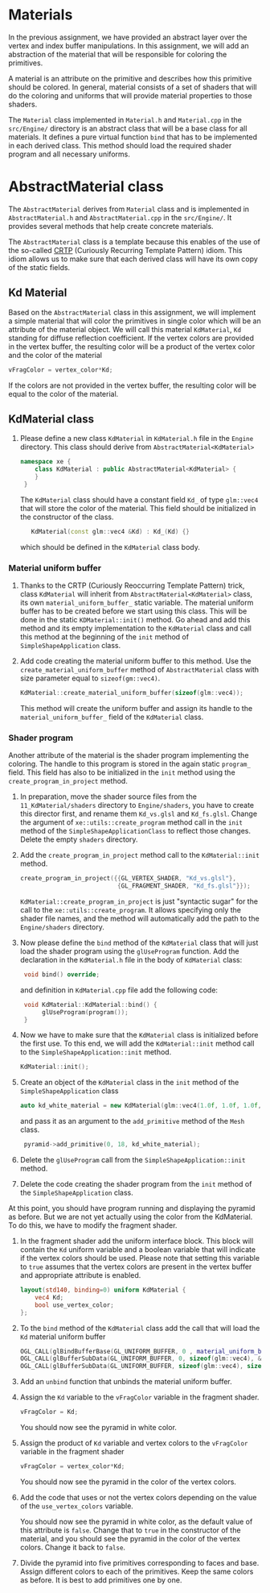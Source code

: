 # Materials

In the previous assignment, we have provided an abstract layer over the vertex and index buffer manipulations. In this
assignment, we will add an abstraction of the material that will be responsible for coloring the primitives.

A material is an attribute on the primitive and describes how this primitive should be
colored. In general, material consists of a set of shaders that will do the coloring and uniforms that will provide
material properties to those shaders.

The `Material` class implemented in `Material.h` and `Material.cpp` in the `src/Engine/` directory is an abstract class
that will be a base class for all materials.
It defines a pure virtual function `bind` that has to be implemented in each derived class. This method should load the
required shader program and all necessary uniforms.

# AbstractMaterial class

The `AbstractMaterial`  derives from `Material` class and is implemented in `AbstractMaterial.h`
and `AbstractMaterial.cpp` in the `src/Engine/`.
It provides several methods that help create concrete materials.

The `AbstractMaterial` class is a template because this enables of the use of the
so-called [CRTP](https://en.wikipedia.org/wiki/Curiously_recurring_template_pattern) (Curiously Recurring Template
Pattern) idiom.
This idiom allows us to make sure that each derived class will have its own copy of the static fields.

## Kd Material

Based on the `AbstractMaterial` class in this assignment,
we will implement a simple material that will color the primitives in
single color which will be an attribute of the material object.
We will call this material `KdMaterial`, `Kd` standing for diffuse reflection coefficient.
If the vertex colors are provided in the vertex buffer, the resulting color will be a
product of the vertex color and the color of the material

```glsl
vFragColor = vertex_color*Kd;
```

If the colors are not provided in the vertex buffer, the resulting color will be equal to the color of the material.

## KdMaterial class

1. Please define a new class `KdMaterial` in `KdMaterial.h` file in the `Engine` directory. This class should derive
   from `AbstractMaterial<KdMaterial>`
   ```c++
   namespace xe {
       class KdMaterial : public AbstractMaterial<KdMaterial> {
       }
    }
   ```

   The `KdMaterial` class should have a constant field `Kd_` of type `glm::vec4` that will
   store the color of the material. This field should be initialized in the constructor of the class.

   ```c++
      KdMaterial(const glm::vec4 &Kd) : Kd_(Kd) {}
   ```

   which should be defined in the  `KdMaterial` class body.

### Material uniform buffer

1. Thanks to the CRTP (Curiously Reoccurring Template Pattern) trick,
   class `KdMaterial` will inherit from `AbstractMaterial<KdMaterial>` class,
   its own `material_uniform_buffer_` static variable.
   The material uniform buffer has to be created before we start using this class. This will be done in the
   static `KDMaterial::init()` method.
   Go ahead and add this method and its empty implementation to the `KdMaterial` class and call this method at the
   beginning of the `init` method of `SimpleShapeApplication` class.

2. Add code creating the material uniform buffer to this method. Use the `create_material_uniform_buffer` method
   of `AbstractMaterial` class with
   size parameter equal to `sizeof(gm::vec4)`.

   ```c++
   KdMaterial::create_material_uniform_buffer(sizeof(glm::vec4));
   ```
   This method will create the uniform buffer and assign its handle to the `material_uniform_buffer_` field of
   the `KdMaterial` class.

### Shader program

Another attribute of the material is the shader program implementing the coloring. The handle to this program is stored
in the again static `program_` field.
This field has also to be initialized in the `init` method using the `create_program_in_project` method.

1. In preparation, move the shader source files from the `11_KdMaterial/shaders` directory to `Engine/shaders`, you have
   to create this director first, and
   rename them `Kd_vs.glsl` and `Kd_fs.glsl`. Change the argument of `xe::utils::create_program` method call in
   the `init` method of the `SimpleShapeApplicationClass` to reflect those changes. Delete the empty `shaders` directory.

2. Add the `create_program_in_project` method call to the `KdMaterial::init` method.

   ```c++
   create_program_in_project({{GL_VERTEX_SHADER, "Kd_vs.glsl"},
                              {GL_FRAGMENT_SHADER, "Kd_fs.glsl"}});
   ```

   `KdMaterial::create_program_in_project` is just "syntactic sugar" for the call to the `xe::utils::create_program`. It
   allows specifying only the shader file names, and the method will automatically add the path to the `Engine/shaders`
   directory.

3. Now please define the `bind` method of the `KdMaterial` class that will just load the shader program using
   the `glUseProgram` function. Add the declaration in the `KdMaterial.h` file in the body of `KdMaterial` class:
   ```c++
    void bind() override;
   ``` 
   and definition in  `KdMaterial.cpp` file add the following code:
   ```c++
    void KdMaterial::KdMaterial::bind() {
         glUseProgram(program());
    }
   ``` 

4. Now we have to make sure that the `KdMaterial` class is initialized before the first use.
   To this end, we will add
   the `KdMaterial::init` method call to the `SimpleShapeApplication::init` method.

   ```c++
   KdMaterial::init();
   ```   

5. Create an object of the `KdMaterial` class in the `init` method of the `SimpleShapeApplication` class

   ```c++
   auto kd_white_material = new KdMaterial(glm::vec4(1.0f, 1.0f, 1.0f, 1.0f));
   ```
   and pass it as an argument to the `add_primitive` method of the `Mesh` class.

   ```c++
    pyramid->add_primitive(0, 18, kd_white_material);
   ```

6. Delete the `glUseProgram` call from the `SimpleShapeApplication::init` method.

7. Delete the code creating the shader program from the `init` method of the `SimpleShapeApplication` class.

At this point, you should have program running and displaying the pyramid as before. But we are not yet actually using
the color from the KdMaterial. To do this, we have to modify the fragment shader.

1. In the fragment shader add the uniform interface block.
   This block will contain the `Kd` uniform variable and a boolean variable
   that will indicate if the vertex colors should be used.
   Please note that setting this variable to `true` assumes that the vertex colors are present in the vertex buffer and
   appropriate attribute is enabled.

   ```glsl
   layout(std140, binding=0) uniform KdMaterial {
       vec4 Kd;
       bool use_vertex_color; 
   };
   ```

2. To the `bind` method of the `KdMaterial` class add the call that will load the `Kd` material uniform buffer

   ```c++
   OGL_CALL(glBindBufferBase(GL_UNIFORM_BUFFER, 0 , material_uniform_buffer_));
   OGL_CALL(glBufferSubData(GL_UNIFORM_BUFFER, 0, sizeof(glm::vec4), &Kd_));
   OGL_CALL(glBufferSubData(GL_UNIFORM_BUFFER, sizeof(glm::vec4), sizeof(int), &use_vertex_colors_));
   ```

3. Add an `unbind` function that unbinds the material uniform buffer.

4. Assign the `Kd` variable to the `vFragColor` variable in the fragment shader.

   ```glsl
   vFragColor = Kd;
   ```

   You should now see the pyramid in white color.

5. Assign the product of `Kd` variable and vertex colors to the `vFragColor` variable in the fragment shader

   ```glsl
   vFragColor = vertex_color*Kd;
   ```

   You should now see the pyramid in the color of the vertex colors.

6. Add the code that uses or not the vertex colors depending on the value of the `use_vertex_colors` variable.

   You should now see the pyramid in white color, as the default value of this attribute is `false`.
   Change that to `true` in the constructor of the material, and you should see the pyramid in the color of the vertex
   colors.
   Change it back to `false`.

7. Divide the pyramid into five primitives corresponding to faces and base.
   Assign different colors to each of the primitives. Keep the same colors as before. It is best to add primitives one
   by one. 

   